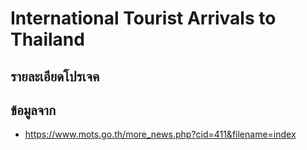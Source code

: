 #  International Tourist Arrivals to Thailand
## รายละเอียดโปรเจค

## ข้อมูลจาก
  - https://www.mots.go.th/more_news.php?cid=411&filename=index

